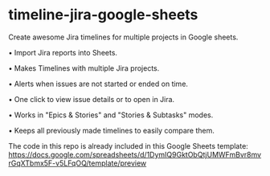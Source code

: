 # timeline-jira-google-sheets
Create awesome Jira timelines for multiple projects in Google sheets.

• Import Jira reports into Sheets.

• Makes Timelines with multiple Jira projects.

• Alerts when issues are not started or ended on time.

• One click to view issue details or to open in Jira.

• Works in "Epics & Stories" and "Stories & Subtasks" modes.

• Keeps all previously made timelines to easily compare them.

The code in this repo is already included in this Google Sheets template:
https://docs.google.com/spreadsheets/d/1DymIQ9GktObQtjUMWFmBvr8mvrGqXTbmx5F-v5LFqOQ/template/preview
